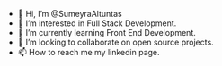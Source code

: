 - 👋 Hi, I’m @SumeyraAltuntas
- 👀 I’m interested in Full Stack Development.
- 🌱 I’m currently learning Front End Development.
- 💞️ I’m looking to collaborate on open source projects.
- 📫 How to reach me my linkedin page.

<!---
SumeyraAltuntas/SumeyraAltuntas is a ✨ special ✨ repository because its `README.md` (this file) appears on your GitHub profile.
You can click the Preview link to take a look at your changes.
--->
